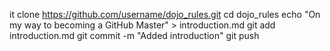 it clone https://github.com/username/dojo_rules.git
cd dojo_rules
echo "On my way to becoming a GitHub Master" > introduction.md
git add introduction.md
git commit -m "Added introduction"
git push
